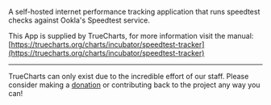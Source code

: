 A self-hosted internet performance tracking application that runs speedtest checks against Ookla's Speedtest service.

This App is supplied by TrueCharts, for more information visit the manual: [https://truecharts.org/charts/incubator/speedtest-tracker](https://truecharts.org/charts/incubator/speedtest-tracker)

---

TrueCharts can only exist due to the incredible effort of our staff.
Please consider making a [donation](https://truecharts.org/about/sponsor) or contributing back to the project any way you can!
